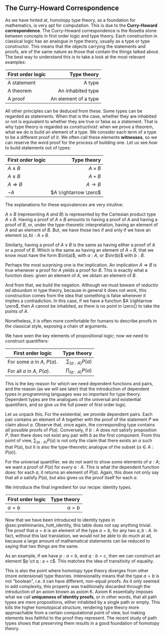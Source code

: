 ## The Curry-Howard Correspondence

As we have hinted at, homotopy type theory, as a foundation for mathematics, is very apt for computation.
This is due to the **Curry-Howard correspondence**.
The Curry-Howard correspondence is the Rosetta stone between concepts in first order logic and type theory.
Each construction in classical logic has an analogue in type theory, usually as a type or type constructor.
This means that the objects carrying the statements and proofs, are of the same nature as those that contain the things talked about.
The best way to understand this is to take a look at the most relevant examples:

| First order logic                      | Type theory                            |
|----------------------------------------|---------------------------------------:|
| A statement                            | A type                                 |
| A theorem                              | An inhabited type                      |
| A proof                                | An element of a type                   |

All other principles can be deduced from these.
Some types can be regarded as statements.
When that is the case, whether they are inhabited or not is equivalent to whether they are true or false as a statement.
That is why type theory is regarded as *constructivist*: when we prove a theorem, what we do is build an element of a type.
We consider each term of a type to be a different proof of it.
We often call these elements **witnesses**, so we can reserve the word proof for the process of building one.
Let us see *how* to build statements out of types:

| First order logic                      | Type theory                            |
|----------------------------------------|---------------------------------------:|
| $A \wedge B$                           | $A \times B$                           |
| $A \vee B$                             | $A + B$                                |
| $A \Rightarrow B$                      | $A \rightarrow B$                      |
| $\neg A$                               | $A \rightarrow \zero$                  |

The explanations for these equivalences are very intuitive.

$A \wedge B$ (representing $A$ *and* $B$) is represented by the Cartesian product type $A \times B$.
Having a proof of $A \wedge B$ amounts to having a proof of $A$ and having a proof of $B$, or, under the type-theoretic interpretation, having an element of $A$ and an element of $B$. But, we have those two if and only if we have an element $(a,b) : A \times B$.

Similarly, having a proof of $A \vee B$ is the same as having either a proof of $A$ or a proof of $B$.
Which is the same as having an element of $A + B$, that we know must have the form $\inl(a)$, with $a : A$, or $\inr(b)$ with $b : B$.

Perhaps the most surprising one is the implication.
An implication $A \Rightarrow B$ is true whenever a proof for $A$ yields a proof for $B$.
This is exactly what a function does: given an element of $A$, we obtain an element of $B$.

And from that, we build the negation.
Although we must beware of *reductio ad absurdum* in type theory, because in general it does not work, this construction comes from the idea that something is false whenever it implies a contradiction.
In this case, if we have a function $A \rightarrow \zero$, then $A$ cannot be inhabited, as there is no point in \zero{} to take the points of $A$.

Nonetheless, it is often more comfortable for humans to describe proofs in the classical style, exposing a chain of arguments.

We have seen the key elements of propositional logic; now we need to construct quantifiers:

| First order logic                            | Type theory                            |
|----------------------------------------------|---------------------------------------:|
| For some $a$ in $A$, $P(a)$.                 | $\sum_{(a : A)} P(a)$                  |
| For all $a$ in $A$, $P(a)$.                  | $\prod_{(a : A)} P(a)$                 |

This is the key reason for which we need dependent functions and pairs, and the reason (as we will see later) that the introduction of dependent types in programming languages was so important for type theory.
Dependent types are the analogues of the universal and existential quantifiers, and so give us the full power of first order logic.

Let us unpack this.
For the existential, we provide dependent pairs. Each pair contains an element of $A$ together with the proof of the statement $P$ we claim about $a$.
Observe that, once again, the corresponding type contains *all* possible proofs of $P(a)$.
Conversely, if $b : A$ does not satisfy proposition $P$, then there does not exist any pair with $b$ as the first component.
From this point of view, $\sum_{(a : A)} P(a)$ is not only the claim that there exists an $a$ such that $P(a)$, but it is also the type-theoretic analogue of the subset $\{a \in A : P(a)\}$.

For the universal quantifier, we do not want to show *some* elements of $a : A$; we want a proof of $P(a)$ for *every* $a : A$.
This is what the dependent function does: for each $a$, it returns an element of $P(a)$.
Again, this does not only say that all $a$ satisfy $P(a)$, but also gives us the proof itself for each $a$.

We introduce the final ingredient for our recipe: identity types.

| First order logic                      | Type theory                            |
|----------------------------------------|---------------------------------------:|
| $a = b$                                | $a = b$                                |

Now that we have been introduced to identity types in @sec:preliminaries_hott_identity, this table does not say anything trivial.
The proof that $a = b$ is an element of the type $a = b$, for any two $a, b : A$.
In fact, without this last translation, we would not be able to do much at all, because a large amount of mathematical statements can be reduced to saying that two things are the same.

As an example, if we have $p : a = b$, and $q : b = c$, then we can construct an element $p \ct q : a = c$.
This matches the idea of transitivity of equality.

This is also the point where homotopy type theory diverges from other (more extensional) type theories.
Intensionality means that the type $a = b$ is not "boolean", i.e. it can have different, non-equal proofs.
As it only seemed to add complexity, this property was traditionally discarded through the introduction of an axiom known as axiom K.
Axiom K essentially imposes what we call **uniqueness of identity proofs**, or in other words, that all path types are mere propositions, either inhabited by a single path or empty.
This kills the higher homotopical structure, rendering type theory more approachable from a certain computational point of view, but making elements less faithful to the proof they represent.
The recent study of path types shows that preserving them results in a good foundation of homotopy theory.
